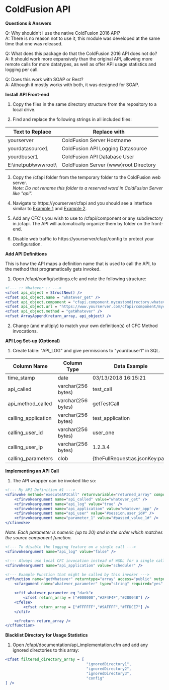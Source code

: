 # ColdFusion API

**Questions & Answers**

Q: Why shouldn't I use the native ColdFusion 2016 API?<br />
A: There is no reason not to use it, this module was developed at the same time that one was released.

Q: What does this package do that the ColdFusion 2016 API does not do?<br />
A: It should work more expansively than the original API, allowing more remote calls for more datatypes, as well as offer API usage statistics and logging per call.

Q: Does this work with SOAP or Rest?<br />
A: Although it mostly works with both, it was designed for SOAP.

**Install API Front-end**
1) Copy the files in the same directory structure from the repository to a local drive.

2) Find and replace the following strings in all included files:

| Text to Replace  | Replace with |
| ------------- | ------------- |
| yourserver | ColdFusion Server Hostname |
| yourdatasource1 | ColdFusion API Logging Datasource |
| yourdbuser1 | ColdFusion API Database User |
| E:\inetpub\wwwroot\ | ColdFusion Server (www)root Directory |

3) Copy the /cfapi folder from the temporary folder to the ColdFusion web server. <br />
*Note: Do not rename this folder to a reserved word in ColdFusion Server like "api".*

4) Navigate to https://yourserver/cfapi and you should see a interface similar to <a href="https://github.com/ravenmyst/ColdFusion-API/blob/master/cfapi/documentation/screenshot1.png" target="_blank">Example 1</a> and <a href="https://github.com/ravenmyst/ColdFusion-API/blob/master/cfapi/documentation/screenshot1.png" target="_blank">Example 2</a>.

5) Add any CFC's you wish to use to /cfapi/component or any subdirectory in /cfapi. The API will automatically organize them by folder on the front-end.

6) Disable web traffic to https://yourserver/cfapi/config to protect your configuration.

**Add API Definitions**

This is how the API maps a definition name that is used to call the API, to the method that programatically gets invoked.

1) Open /cfapi/config/settings.cfc and note the following structure:
```ColdFusion
<!--- :: Whatever :: --->
<cfset api_object = StructNew() />
<cfset api_object.name = "whatever_get" />
<cfset api_object.component = "cfapi.component.mycustomdirectory.whatever" />
<cfset api_object.url = "https://www.yourserver.com/cfapi/component/mycustomdirectory/whatever.cfc?WSDL" />
<cfset api_object.method = "getWhatever" />
<cfset ArrayAppend(return_array, api_object) />
```

2) Change (and multiply) to match your own definition(s) of CFC Method invocations.

**API Log Set-up (Optional)**
1) Create table: "API_LOG" and give permissions to "yourdbuser1" in SQL.

| Column Name  | Column Type | Data Example
| ------------- | ------------- | ------------- |
| time_stamp | date | 03/13/2018 16:15:21 |
| api_called | varchar(256 bytes) | test_call |
| api_method_called | varchar(256 bytes) | getTestCall |
| calling_application | varchar(256 bytes) | test_application |
| calling_user_id | varchar(256 bytes) | user_one |
| calling_user_ip | varchar(256 bytes) | 1.2.3.4 |
| calling_parameters | clob | {theFullRequest:as,jsonKey:pair} |

**Implementing an API Call**
1) The API wrapper can be invoked like so:
```ColdFusion
<!--- My API Definition #1 --->
<cfinvoke method="executeAPICall" returnvariable="returned_array" component="cfapi.config.settings">
    <cfinvokeargument name="api_called" value="whatever_get" />
    <cfinvokeargument name="api_log" value="true" />
    <cfinvokeargument name="api_application" value="whatever_app" />
    <cfinvokeargument name="api_user" value="#session.user_id#" />
    <cfinvokeargument name="parameter_1" value="#passed_value_1#" />
</cfinvoke>
```
*Note: Each parameter is numeric (up to 20) and in the order which matches the source component function.*

```ColdFusion
<!--- To disable the logging feature on a single call --->
<cfinvokeargument name="api_log" value="false" />

<!--- Always use local CFC invocation instead of WSDL for a single call --->
<cfinvokeargument name="api_application" value="scheduler" />

<!--- Example Function that might be called by this invoker --->
<cffunction name="getWhatever" returntype="array" access="public" output="no" hint="Gets color codes which match the parameter">
    <cfargument name="whatever_parameter" type="string" required="yes" />

    <cfif whatever_parameter eq "dark">
        <cfset return_array = ["#000000","#2F4F4F","#28004B"] />
    <cfelse>
        <cfset return_array = ["#FFFFFF","#9AFFFF","#FFDCE7"] />
    </cfif>

    <cfreturn return_array />
</cffunction>
```

**Blacklist Directory for Usage Statistics**
1) Open /cfapi/documentation/api_implementation.cfm and add any ignored directories to this array:
```ColdFusion
<cfset filtered_directory_array = [
                                    "ignoredDirectory1",
                                    "ignoredDirectory2",
                                    "ignoredDirectory3",
                                    "config"
] />
```